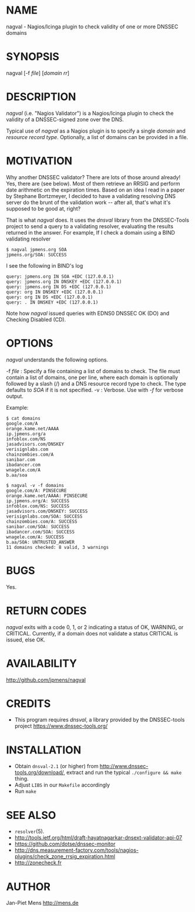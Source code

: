 NAME
====

nagval - Nagios/Icinga plugin to check validity of one or more DNSSEC
domains

SYNOPSIS
========

nagval [-f *file*] [*domain* *rr*]

DESCRIPTION
===========

*nagval* (i.e. "Nagios Validator") is a Nagios/Icinga plugin to check
the validity of a DNSSEC-signed zone over the DNS.

Typical use of *nagval* as a Nagios plugin is to specify a single
*domain* and *resource record type*. Optionally, a list of domains can
be provided in a file.

MOTIVATION
==========

Why another DNSSEC validator? There are lots of those around already!
Yes, there are (see below). Most of them retrieve an RRSIG and perform
date arithmetic on the expiration times. Based on an idea I read in a
paper by Stephane Bortzmeyer, I decided to have a validating resolving
DNS server do the brunt of the validation work -- after all, that's what
it's supposed to be good at, right?

That is what *nagval* does. It uses the *dnsval* library from the
DNSSEC-Tools project to send a query to a validating resolver,
evaluating the results returned in the answer. For example, If I check a
domain using a BIND validating resolver

    $ nagval jpmens.org SOA
    jpmens.org/SOA: SUCCESS

I see the following in BIND's log

    query: jpmens.org IN SOA +EDC (127.0.0.1)
    query: jpmens.org IN DNSKEY +EDC (127.0.0.1)
    query: jpmens.org IN DS +EDC (127.0.0.1)
    query: org IN DNSKEY +EDC (127.0.0.1)
    query: org IN DS +EDC (127.0.0.1)
    query: . IN DNSKEY +EDC (127.0.0.1)

Note how *nagval* issued queries with EDNS0 DNSSEC OK (DO) and Checking
Disabled (CD).

OPTIONS
=======

*nagval* understands the following options.

-f *file*
:   Specify a file containing a list of domains to check. The file must
    contain a list of domains, one per line, where each domain is
    optionally followed by a slash (/) and a DNS resource record type to
    check. The type defaults to *SOA* if it is not specified.
-v
:   Verbose. Use with *-f* for verbose output.

Example:

    $ cat domains
    google.com/A
    orange.kame.net/AAAA
    ip.jpmens.org/a
    infoblox.com/NS
    jasadvisors.com/DNSKEY
    verisignlabs.com
    chainzombies.com/A
    sanibar.com
    ibadancer.com
    wnagele.com/A
    b.aa/soa

    $ nagval -v -f domains
    google.com/A: PINSECURE
    orange.kame.net/AAAA: PINSECURE
    ip.jpmens.org/A: SUCCESS
    infoblox.com/NS: SUCCESS
    jasadvisors.com/DNSKEY: SUCCESS
    verisignlabs.com/SOA: SUCCESS
    chainzombies.com/A: SUCCESS
    sanibar.com/SOA: SUCCESS
    ibadancer.com/SOA: SUCCESS
    wnagele.com/A: SUCCESS
    b.aa/SOA: UNTRUSTED_ANSWER
    11 domains checked: 8 valid, 3 warnings

BUGS
====

Yes.

RETURN CODES
============

*nagval* exits with a code 0, 1, or 2 indicating a status of OK,
WARNING, or CRITICAL. Currently, if a domain does not validate a status
CRITICAL is issued, else OK.

AVAILABILITY
============

<http://github.com/jpmens/nagval>

CREDITS
=======

-   This program requires *dnsval*, a library provided by the
    DNSSEC-tools project <https://www.dnssec-tools.org/>

INSTALLATION
============

-   Obtain `dnsval-2.1` (or higher) from
    <http://www.dnssec-tools.org/download/>, extract and run the typical
    `./configure && make` thing.
-   Adjust `LIBS` in our `Makefile` accordingly
-   Run `make`

SEE ALSO
========

-   `resolver`(5).
-   <http://tools.ietf.org/html/draft-hayatnagarkar-dnsext-validator-api-07>
-   <https://github.com/dotse/dnssec-monitor>
-   <http://dns.measurement-factory.com/tools/nagios-plugins/check_zone_rrsig_expiration.html>
-   <http://zonecheck.fr>

AUTHOR
======

Jan-Piet Mens <http://mens.de>

